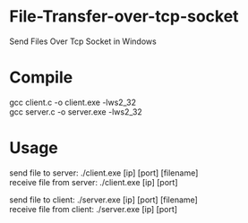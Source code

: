 # File-Transfer-over-tcp-socket   
Send Files Over Tcp Socket in Windows   

# Compile   
gcc client.c -o client.exe -lws2_32   
gcc server.c -o server.exe -lws2_32   
   
# Usage   
send file to server: ./client.exe [ip] [port] [filename]   
receive file from server: ./client.exe [ip] [port]   
   
send file to client: ./server.exe [ip] [port] [filename]   
receive file from client: ./server.exe [ip] [port]   
